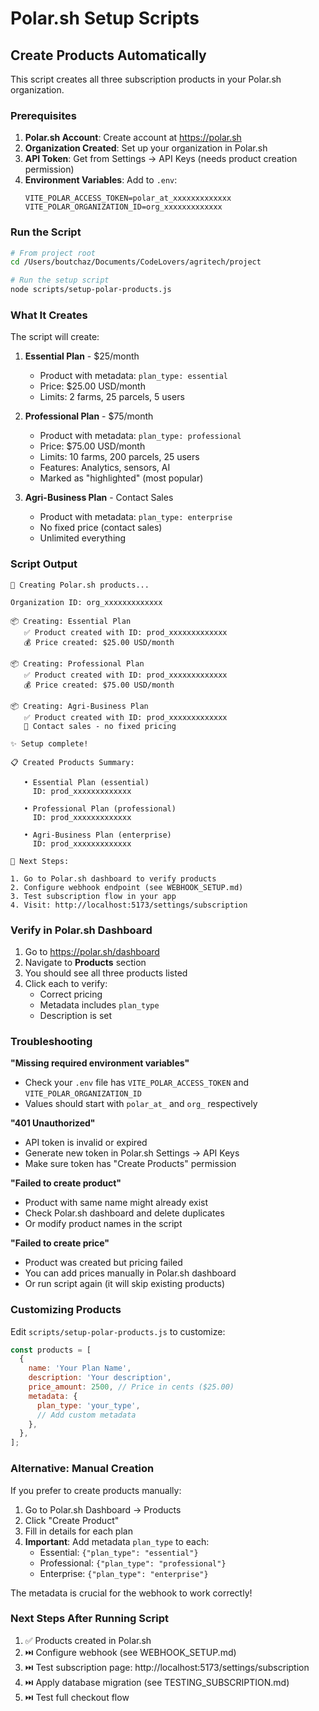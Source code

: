 # Polar.sh Setup Scripts

## Create Products Automatically

This script creates all three subscription products in your Polar.sh organization.

### Prerequisites

1. **Polar.sh Account**: Create account at https://polar.sh
2. **Organization Created**: Set up your organization in Polar.sh
3. **API Token**: Get from Settings → API Keys (needs product creation permission)
4. **Environment Variables**: Add to `.env`:
   ```
   VITE_POLAR_ACCESS_TOKEN=polar_at_xxxxxxxxxxxxx
   VITE_POLAR_ORGANIZATION_ID=org_xxxxxxxxxxxxx
   ```

### Run the Script

```bash
# From project root
cd /Users/boutchaz/Documents/CodeLovers/agritech/project

# Run the setup script
node scripts/setup-polar-products.js
```

### What It Creates

The script will create:

1. **Essential Plan** - $25/month
   - Product with metadata: `plan_type: essential`
   - Price: $25.00 USD/month
   - Limits: 2 farms, 25 parcels, 5 users

2. **Professional Plan** - $75/month
   - Product with metadata: `plan_type: professional`
   - Price: $75.00 USD/month
   - Limits: 10 farms, 200 parcels, 25 users
   - Features: Analytics, sensors, AI
   - Marked as "highlighted" (most popular)

3. **Agri-Business Plan** - Contact Sales
   - Product with metadata: `plan_type: enterprise`
   - No fixed price (contact sales)
   - Unlimited everything

### Script Output

```
🚀 Creating Polar.sh products...

Organization ID: org_xxxxxxxxxxxxx

📦 Creating: Essential Plan
   ✅ Product created with ID: prod_xxxxxxxxxxxxx
   💰 Price created: $25.00 USD/month

📦 Creating: Professional Plan
   ✅ Product created with ID: prod_xxxxxxxxxxxxx
   💰 Price created: $75.00 USD/month

📦 Creating: Agri-Business Plan
   ✅ Product created with ID: prod_xxxxxxxxxxxxx
   💼 Contact sales - no fixed pricing

✨ Setup complete!

📋 Created Products Summary:

   • Essential Plan (essential)
     ID: prod_xxxxxxxxxxxxx

   • Professional Plan (professional)
     ID: prod_xxxxxxxxxxxxx

   • Agri-Business Plan (enterprise)
     ID: prod_xxxxxxxxxxxxx

📝 Next Steps:

1. Go to Polar.sh dashboard to verify products
2. Configure webhook endpoint (see WEBHOOK_SETUP.md)
3. Test subscription flow in your app
4. Visit: http://localhost:5173/settings/subscription
```

### Verify in Polar.sh Dashboard

1. Go to https://polar.sh/dashboard
2. Navigate to **Products** section
3. You should see all three products listed
4. Click each to verify:
   - Correct pricing
   - Metadata includes `plan_type`
   - Description is set

### Troubleshooting

**"Missing required environment variables"**
- Check your `.env` file has `VITE_POLAR_ACCESS_TOKEN` and `VITE_POLAR_ORGANIZATION_ID`
- Values should start with `polar_at_` and `org_` respectively

**"401 Unauthorized"**
- API token is invalid or expired
- Generate new token in Polar.sh Settings → API Keys
- Make sure token has "Create Products" permission

**"Failed to create product"**
- Product with same name might already exist
- Check Polar.sh dashboard and delete duplicates
- Or modify product names in the script

**"Failed to create price"**
- Product was created but pricing failed
- You can add prices manually in Polar.sh dashboard
- Or run script again (it will skip existing products)

### Customizing Products

Edit `scripts/setup-polar-products.js` to customize:

```javascript
const products = [
  {
    name: 'Your Plan Name',
    description: 'Your description',
    price_amount: 2500, // Price in cents ($25.00)
    metadata: {
      plan_type: 'your_type',
      // Add custom metadata
    },
  },
];
```

### Alternative: Manual Creation

If you prefer to create products manually:

1. Go to Polar.sh Dashboard → Products
2. Click "Create Product"
3. Fill in details for each plan
4. **Important**: Add metadata `plan_type` to each:
   - Essential: `{"plan_type": "essential"}`
   - Professional: `{"plan_type": "professional"}`
   - Enterprise: `{"plan_type": "enterprise"}`

The metadata is crucial for the webhook to work correctly!

### Next Steps After Running Script

1. ✅ Products created in Polar.sh
2. ⏭️ Configure webhook (see WEBHOOK_SETUP.md)
3. ⏭️ Test subscription page: http://localhost:5173/settings/subscription
4. ⏭️ Apply database migration (see TESTING_SUBSCRIPTION.md)
5. ⏭️ Test full checkout flow
